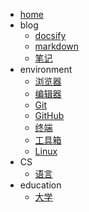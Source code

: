 - [home](/)
- blog
  - [docsify](blog/docsify/)
  - [markdown](blog/markdown/)
  - [笔记](blog/notebook/)
- environment
  - [浏览器](environment/browser/)
  - [编辑器](environment/editor/)
  - [Git](environment/git/)
  - [GitHub](environment/GitHub/)
  - [终端](environment/terminal/)
  - [工具箱](environment/kit/)
  - [Linux](environment/OS/Linux/)
- CS
  - [语言](CS/lang/)
- education
  - [大学](education/university/)
